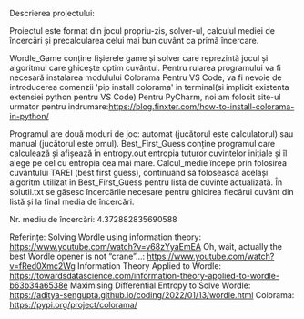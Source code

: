 Descrierea proiectului:

Proiectul este format din jocul propriu-zis, solver-ul, calculul mediei de încercări și precalcularea celui mai bun cuvânt ca primă încercare. 

Wordle_Game conține fișierele game și solver care reprezintă jocul și algoritmul care ghicește optim cuvântul. 
Pentru rularea programului va fi necesară instalarea modulului Colorama
Pentru VS Code, va fi nevoie de introducerea comenzii 'pip install colorama' in terminal(si implicit existenta extensiei python pentru VS Code)
Pentru PyCharm, noi am folosit site-ul urmator pentru indrumare:https://blog.finxter.com/how-to-install-colorama-in-python/

Programul are două moduri de joc: automat (jucătorul este calculatorul) sau manual (jucătorul este omul).
Best_First_Guess conține programul care calculează și afișează în entropy.out entropia tuturor cuvintelor inițiale și îl alege pe cel cu entropia cea mai mare.
Calcul_medie începe prin folosirea cuvântului TAREI (best first guess), continuând să folosească același algoritm utilizat în Best_First_Guess pentru lista de cuvinte actualizată. 
În solutii.txt se găsesc încercările necesare pentru ghicirea fiecărui cuvânt din listă și la final media de încercări.

Nr. mediu de încercări: 4.372882835690588

Referințe: 
    Solving Wordle using information theory: https://www.youtube.com/watch?v=v68zYyaEmEA
    Oh, wait, actually the best Wordle opener is not “crane”…: https://www.youtube.com/watch?v=fRed0Xmc2Wg
    Information Theory Applied to Wordle: https://towardsdatascience.com/information-theory-applied-to-wordle-b63b34a6538e
    Maximising Differential Entropy to Solve Wordle: https://aditya-sengupta.github.io/coding/2022/01/13/wordle.html
    Colorama: https://pypi.org/project/colorama/
